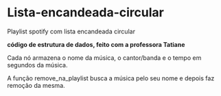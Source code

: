 # Lista-encandeada-circular
Playlist spotify com lista encandeada circular 

**código de estrutura de dados, feito com a professora Tatiane**

Cada nó armazena o nome da música, o cantor/banda e o tempo em segundos da música.

A função remove_na_playlist busca a música pelo seu nome e depois faz remoção da mesma. 
